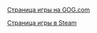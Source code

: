 [Страница игры на GOG.com](https://www.gog.com/game/grim_fandango_remastered)

[Страница игры в Steam](https://store.steampowered.com/app/316790/Grim_Fandango_Remastered/)

